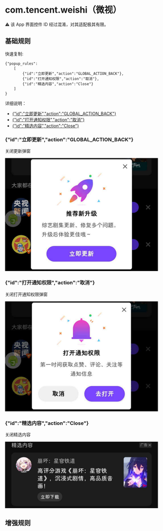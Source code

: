 # com.tencent.weishi（微视）

⚠ 该 App 界面控件 ID 经过混淆，对其适配极其有限。

## 基础规则

快速复制:
```
{"popup_rules":
    [
        {"id":"立即更新","action":"GLOBAL_ACTION_BACK"},
        {"id":"打开通知权限","action":"取消"},
        {"id":"精选内容","action":"Close"}
    ]
}
```
详细说明：
- [{"id":"立即更新","action":"GLOBAL_ACTION_BACK"}](#id立即更新actionglobal_action_back)
- [{"id":"打开通知权限","action":"取消"}](#id打开通知权限action取消)
- [{"id":"精选内容","action":"Close"}](#id精选内容actionclose)

### {"id":"立即更新","action":"GLOBAL_ACTION_BACK"}
关闭更新弹窗

![](./assets/更新弹窗.jpg)

### {"id":"打开通知权限","action":"取消"}
关闭打开通知权限弹窗

![](./assets/打开通知权限弹窗.jpg)

### {"id":"精选内容","action":"Close"}
关闭精选内容

![](./assets/精选内容.jpg)

## 增强规则
